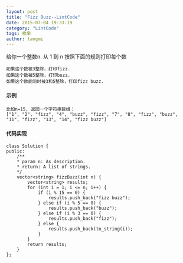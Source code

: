 ```yaml
---
layout: post
title: "Fizz Buzz--LintCode"
date: 2015-07-04 19:33:19
category: "LintCode"
tags: 枚举
author: tangmi
---
```

给你一个整数n. 从 1 到 n 按照下面的规则打印每个数
<!--break-->

    如果这个数被3整除，打印fizz.
    如果这个数被5整除，打印buzz.
    如果这个数能同时被3和5整除，打印fizz buzz.


#### 示例
    比如n=15, 返回一个字符串数组：
    ["1", "2", "fizz", "4", "buzz", "fizz", "7", "8", "fizz", "buzz", "11", "fizz", "13", "14", "fizz buzz"]

#### 代码实现

    class Solution {
    public:
        /**
        * param n: As description.
        * return: A list of strings.
        */
        vector<string> fizzBuzz(int n) {
            vector<string> results;
            for (int i = 1; i <= n; i++) {
                if (i % 15 == 0) {
                    results.push_back("fizz buzz");
                } else if (i % 5 == 0) {
                    results.push_back("buzz");
                } else if (i % 3 == 0) {
                    results.push_back("fizz");
                } else {
                    results.push_back(to_string(i));
                }
            }
            return results;
        }
    };

